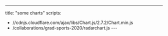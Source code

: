 ---
title: "some charts"
scripts:
  - //cdnjs.cloudflare.com/ajax/libs/Chart.js/2.7.2/Chart.min.js
  - /collaborations/grad-sports-2020/radarchart.js
---<canvas id="radarchart"></canvas>
